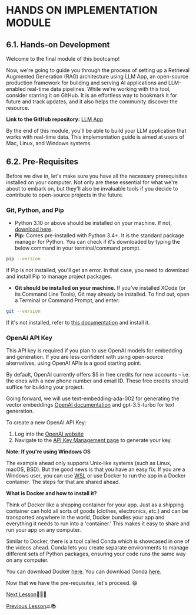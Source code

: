 # HANDS ON IMPLEMENTATION MODULE

## 6.1. Hands-on Development

Welcome to the final module of this bootcamp!

Now, we're going to guide you through the process of setting up a Retrieval Augmented Generation (RAG) architecture using LLM App, an open-source production framework for building and serving AI applications and LLM-enabled real-time data pipelines. While we're working with this tool, consider starring it on GitHub. It is an effortless way to bookmark it for future and track updates, and it also helps the community discover the resource.

**Link to the GitHub repository:** [LLM App](https://github.com/pathwaycom/llm-app)

By the end of this module, you'll be able to build your LLM application that works with real-time data. This implementation guide is aimed at users of Mac, Linux, and Windows systems.

## 6.2. Pre-Requisites

Before we dive in, let's make sure you have all the necessary prerequisites installed on your computer. Not only are these essential for what we're about to embark on, but they'll also be invaluable tools if you decide to contribute to open-source projects in the future.

### Git, Python, and Pip

- Python 3.10 or above should be installed on your machine. If not, [download here](https://www.python.org/downloads/).
- **Pip:** Comes pre-installed with Python 3.4+. It is the standard package manager for Python. You can check if it's downloaded by typing the below command in your terminal/command prompt.

```bash
pip --version
```

If Pip is not installed, you'll get an error. In that case, you need to download and install Pip to manage project packages.
- **Git should be installed on your machine.** If you've installed XCode (or its Command Line Tools), Git may already be installed. To find out, open a Terminal or Command Prompt, and enter:

```bash
git --version
```

If it's not installed, refer to [this documentation](https://git-scm.com/book/en/v2/Getting-Started-Installing-Git) and install it.

### OpenAI API Key

This API key is required if you plan to use OpenAI models for embedding and generation. If you are less confident with using open-source alternatives, using OpenAI APIs is a good starting point.

By default, OpenAI currently offers $5 in free credits for new accounts – i.e. the ones with a new phone number and email ID. These free credits should suffice for building your project.

Going forward, we will use text-embedding-ada-002 for generating the vector embeddings [OpenAI documentation](https://openai.com/blog/new-and-improved-embedding-model) and gpt-3.5-turbo for text generation.

To create a new OpenAI API Key:

1. Log into the [OpenAI website](https://platform.openai.com/login?launch)
2. Navigate to the [API Key Management page](https://platform.openai.com/account/api-keys) to generate your key.

**Note: If you're using Windows OS**

The example ahead only supports Unix-like systems (such as Linux, macOS, BSD). But the good news is that you have an easy fix. If you are a Windows user, you can use [WSL](https://learn.microsoft.com/en-us/windows/wsl/install) or use Docker to run the app in a Docker container. The steps for that are shared ahead.

**What is Docker and how to install it?**

Think of Docker like a shipping container for your app. Just as a shipping container can hold all sorts of goods (clothes, electronics, etc.) and can be transported anywhere in the world, Docker bundles your app and everything it needs to run into a 'container.' This makes it easy to share and run your app on any computer.

Similar to Docker, there is a tool called Conda which is showcased in one of the videos ahead. Conda lets you create separate environments to manage different sets of Python packages, ensuring your code runs the same way on any computer.

You can download Docker [here](https://www.docker.com/get-started).
You can download Conda [here](https://docs.conda.io/en/latest/miniconda.html).

Now that we have the pre-requisites, let's proceed. 😄

[Next Lesson](https://github.com/gtech-mulearn/Pathway-AI-Bootcamp/blob/main/HANDS%20ON%20IMPLEMENTATION%20MODULE%20Part-2.md)📖👣🔜

[Previous Lesson](https://github.com/gtech-mulearn/Pathway-AI-Bootcamp/blob/main/LLM%20Architecture%20and%20RAG%20Part-6.md)🔙📚

